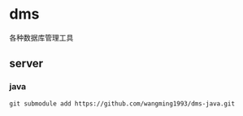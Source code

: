# dms
各种数据库管理工具

## server 

### java 

`git submodule add https://github.com/wangming1993/dms-java.git`
